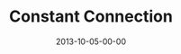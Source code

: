 ---
layout: message
category: message
series: "#culture"
title: "Constant Connection"
date: 2013-10-05-00-00
message_id: 822
audio: "http://s3.amazonaws.com/crossroads-media/media/legacy/mp3/culture_03.mp3"
audio-duration: "46:10"
program: "http://s3.amazonaws.com/crossroads-media/media/legacy/documents/10_05-06_13Program_LO.pdf"
description: "Chuck Mingo talks about learning how to engage in #culture."
video: "https://s3.amazonaws.com/crossroadsvideomessages/culture_03.mp4"
video-duration: "46:10"
video-image: "http://s3.amazonaws.com/crossroads-media/images/legacy/content/culture_03_still.jpg"
explicit: "N"
---